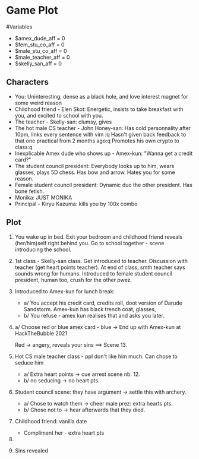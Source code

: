 # Game Plot

#Variables
* $amex_dude_aff = 0
* $fem_stu_co_aff = 0
* $male_stu_co_aff = 0
* $male_teacher_aff = 0
* $skelly_san_aff = 0

## Characters
* You: Uninteresting, dense as a black hole, and love interest magnet for some weird reason
* Childhood friend - Elen Skot: Energetic, insists to take breakfast with you, and excited to school with you.
* The teacher - Skelly-san: clumsy, gives
* The hot male CS teacher - John Honey-san: Has cold personnality after 10pm, links every sentence with vim :q
  	Hasn't given back feedback to that one practical from 2 months ago:q Promotes his own crypto to class:q
* Inexplicable Amex dude who shows up - Amex-kun: "Wanna get a credit card?"
* The student council president: Everybody looks up to him, wears glasses, plays 5D chess. Has bow and arrow.
  Hates you for some reason.
* Female student council president: Dynamic duo the other president. Has bone fetish.
* Monika: JUST MONIKA
* Principal - Kiryu Kazuma: kills you by 100x combo

## Plot
1. You wake up in bed. Exit your bedroom and childhood friend reveals (her/him)self right behind you.
   Go to school together - scene introducing the school.
2. 1st class - Skelly-san class. Get introduced to teacher. Discussion with teacher (get heart points teacher).
   At end of class, smth teacher says sounds wrong for humans.
	Introduced to female student council president, human too, crush for the other pwez.
3. Introduced to Amex-kun for lunch break:
   * a/ You accept his credit card, credits roll, doot version of Darude Sandstorm.
   Amex-kun has black trench coat, glasses,
   * b/ You refuse - amex kun realises that and asks you later.

3. a/ Choose red or blue amex card - blue -> End up with Amex-kun at HackTheBubble 2021

   Red -> angery, reveals your sins ==> Scene 13.

4. Hot CS male teacher class - ppl don't like him much. Can chose to seduce him
	* a/ Extra heart points -> cue arrest scene nb. 12.
	* b/ no seducing -> no heart pts.

5. Student council scene: they have argument -> settle this with archery.
   * a/ Chose to watch them -> cheer male prez: extra hearts pts.
   * b/ Chose not to -> hear afterwards that they died.

6. Childhood friend: vanilla date
   * Compliment her - extra heart pts

7.

13. Sins revealed
